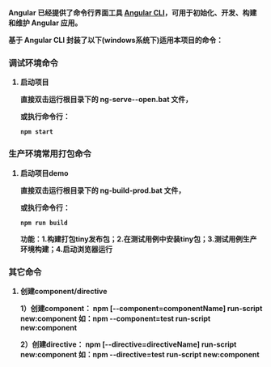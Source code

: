 <b>Angular 已经提供了命令行界面工具 [Angular CLI](https://angular.cn/cli)，可用于初始化、开发、构建和维护 Angular 应用。</b>

<b>基于 Angular CLI 封装了以下(windows系统下)适用本项目的命令：<b>

### <b>调试环境命令</b>
1. 启动项目

   直接双击运行根目录下的 ng-serve--open.bat 文件，

   或执行命令行：
   ```
   npm start
   ```

### <b>生产环境常用打包命令</b>
1. 启动项目demo

   直接双击运行根目录下的 ng-build-prod.bat 文件，

   或执行命令行：
   ```
   npm run build
   ```
   
   功能：1.构建打包tiny发布包；2.在测试用例中安装tiny包；3.测试用例生产环境构建；4.启动浏览器运行

### <b>其它命令</b>

1. 创建component/directive

   1）创建component：
   npm [--component=componentName] run-script new:component
   如：npm --component=test run-script new:component

   2）创建directive：
   npm [--directive=directiveName] run-script new:component
   如：npm --directive=test run-script new:component




